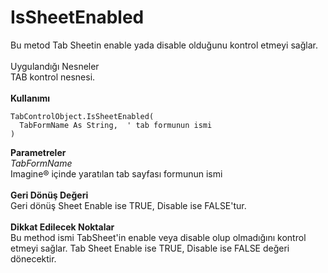 # IsSheetEnabled

Bu metod Tab Sheetin enable yada disable olduğunu kontrol etmeyi sağlar.\
\
Uygulandığı Nesneler\
TAB kontrol nesnesi.\
\
**Kullanımı**

```
TabControlObject.IsSheetEnabled(
  TabFormName As String,  ' tab formunun ismi
)
```

**Parametreler**\
_TabFormName_\
Imagine® içinde yaratılan tab sayfası formunun ismi\
\
**Geri Dönüş Değeri**\
Geri dönüş Sheet Enable ise TRUE, Disable ise FALSE'tur.\
\
**Dikkat Edilecek Noktalar**\
Bu method ismi TabSheet'in enable veya disable olup olmadığını kontrol etmeyi sağlar. Tab Sheet Enable ise TRUE, Disable ise FALSE değeri dönecektir.
